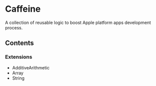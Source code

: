 # Caffeine

A collection of reusable logic to boost Apple platform apps development process.

## Contents

### Extensions
* AdditiveArithmetic
* Array
* String 
